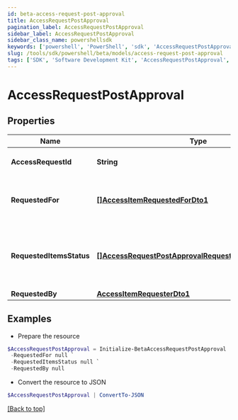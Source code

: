 ```yaml
---
id: beta-access-request-post-approval
title: AccessRequestPostApproval
pagination_label: AccessRequestPostApproval
sidebar_label: AccessRequestPostApproval
sidebar_class_name: powershellsdk
keywords: ['powershell', 'PowerShell', 'sdk', 'AccessRequestPostApproval', 'BetaAccessRequestPostApproval'] 
slug: /tools/sdk/powershell/beta/models/access-request-post-approval
tags: ['SDK', 'Software Development Kit', 'AccessRequestPostApproval', 'BetaAccessRequestPostApproval']
---
```



# AccessRequestPostApproval

## Properties

Name | Type | Description | Notes
------------ | ------------- | ------------- | -------------
**AccessRequestId** | **String** | Access request's unique ID. | [required]
**RequestedFor** | [**[]AccessItemRequestedForDto1**](access-item-requested-for-dto1) | Identities whom access was requested for. | [required]
**RequestedItemsStatus** | [**[]AccessRequestPostApprovalRequestedItemsStatusInner**](access-request-post-approval-requested-items-status-inner) | Details about the outcome of each requested access item. | [required]
**RequestedBy** | [**AccessItemRequesterDto1**](access-item-requester-dto1) |  | [required]

## Examples

- Prepare the resource
```powershell
$AccessRequestPostApproval = Initialize-BetaAccessRequestPostApproval  -AccessRequestId 2c91808b6ef1d43e016efba0ce470904 `
 -RequestedFor null `
 -RequestedItemsStatus null `
 -RequestedBy null
```

- Convert the resource to JSON
```powershell
$AccessRequestPostApproval | ConvertTo-JSON
```


[[Back to top]](#) 

